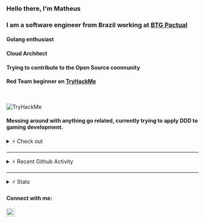 ### Hello there, I'm Matheus

### I am a software engineer from Brazil working at [BTG Pactual](https://www.btgpactualdigital.com/)

#### Golang enthusiast

#### Cloud Architect

#### Trying to contribute to the Open Source community

#### Red Team beginner on [TryHackMe](https://tryhackme.com/p/mjes)

<br/>

[<img align="left" alt="TryHackMe" src="https://tryhackme-badges.s3.amazonaws.com/mjes.png" />][thm]

<br/>

#### Messing around with anything go related, currently trying to apply DDD to gaming development. 

<details>
<summary>⚡ Check out </summary>
<br/>

[![ReadMe Card](https://github-readme-stats.vercel.app/api/pin/?username=mathantunes&repo=atari_pingpong_go&theme=tokyonight)](https://github.com/mathantunes/atari_pingpong_go)
<br/>
</details>

<!-- ### Coding on
[![Top Langs](https://github-readme-stats.vercel.app/api/top-langs/?username=mathantunes&hide=css,java&langs_count=7)](https://github.com/mathantunes) -->

---

<details>
<summary>⚡ Recent Github Activity</summary>
<br/>

<!--START_SECTION:activity-->

<br/>
</details>

---

<details>
<summary>⚡ Stats</summary>
<br>

![Matheus's github stats](https://github-readme-stats.vercel.app/api?username=mathantunes&count_private=true&show_icons=true&theme=tokyonight)
<br>
</details>

#### Connect with me:

[<img align="left" alt="codeSTACKr | LinkedIn" width="22px" src="https://cdn.jsdelivr.net/npm/simple-icons@v3/icons/linkedin.svg" />][linkedin]

[linkedin]: https://www.linkedin.com/in/matheus-antunes-de-jesus-b81860112/
[thm]: https://tryhackme.com/p/mjes

